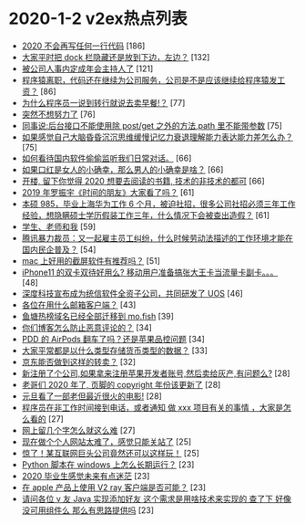 # 2020-1-2 v2ex热点列表

+ [2020 不会再写任何一行代码](https://www.v2ex.com/t/634290#reply186) [186]
+ [大家平时把 dock 栏隐藏还是放到下边，左边？](https://www.v2ex.com/t/634332#reply132) [132]
+ [被公司人事内定成年会主持人了](https://www.v2ex.com/t/634353#reply121) [121]
+ [程序猿离职，代码还在继续为公司服务，公司是不是应该继续给程序猿发工资？](https://www.v2ex.com/t/634405#reply86) [86]
+ [为什么程序员一说到转行就说去卖早餐!？](https://www.v2ex.com/t/634356#reply77) [77]
+ [突然不想努力了](https://www.v2ex.com/t/634330#reply76) [76]
+ [同事说:后台接口不能使用除 post/get 之外的方法,path 里不能带参数](https://www.v2ex.com/t/634514#reply75) [75]
+ [如果感觉自己大脑昏昏沉沉思维缓慢记忆力衰退理解能力表达能力差怎么办？](https://www.v2ex.com/t/634279#reply75) [75]
+ [如何看待国内软件偷偷监听我们日常对话。](https://www.v2ex.com/t/634471#reply66) [66]
+ [如果口红是女人的小确幸，那么男人的小确幸是啥？](https://www.v2ex.com/t/634492#reply66) [66]
+ [开楼, 留下你觉得 2020 想要去阅读的书籍, 技术的非技术的都可](https://www.v2ex.com/t/634318#reply66) [66]
+ [2019 年罗振宇《时间的朋友》大家看了吗？](https://www.v2ex.com/t/634308#reply61) [61]
+ [本硕 985，毕业上海华为工作 6 个月，被迫社招，很多公司社招必须三年工作经验，想隐瞒硕士学历假装工作三年，什么情况下会被查出造假？](https://www.v2ex.com/t/634354#reply61) [61]
+ [学生、老师和我](https://www.v2ex.com/t/634342#reply59) [59]
+ [腾讯暴力裁员：又一起雇主员工纠纷，什么时候劳动法描述的工作环境才能在国内民企普及？](https://www.v2ex.com/t/634477#reply54) [54]
+ [mac 上好用的截屏软件有推荐吗？](https://www.v2ex.com/t/634316#reply51) [51]
+ [iPhone11 的双卡双待好用么? 移动用户准备搞张大王卡当流量卡副卡。。。](https://www.v2ex.com/t/634328#reply48) [48]
+ [深度科技宣布成为统信软件全资子公司，共同研发了 UOS](https://www.v2ex.com/t/634323#reply46) [46]
+ [各位在用什么邮箱客户端？](https://www.v2ex.com/t/634423#reply43) [43]
+ [鱼塘热榜域名已经全部迁移到 mo.fish](https://www.v2ex.com/t/634295#reply39) [39]
+ [你们博客怎么防止恶意评论的？](https://www.v2ex.com/t/634372#reply34) [34]
+ [PDD 的 AirPods 翻车了吗？还是苹果品控问题](https://www.v2ex.com/t/634424#reply34) [34]
+ [大家平常都是以什么类型存储货币类型的数据？](https://www.v2ex.com/t/634439#reply33) [33]
+ [京东能否做到这样的转卖？](https://www.v2ex.com/t/634326#reply32) [32]
+ [新注册了个公司,如果拿来注册苹果开发者账号,然后卖给灰产,有问题么?](https://www.v2ex.com/t/634511#reply28) [28]
+ [老哥们 2020 年了, 页脚的 copyright 年份该更新了](https://www.v2ex.com/t/634302#reply28) [28]
+ [元旦看了一部老但最近很火的电影!](https://www.v2ex.com/t/634341#reply28) [28]
+ [程序员在非工作时间接到电话，或者通知 做 xxx 项目有关的事情 ，大家是怎么看的](https://www.v2ex.com/t/634317#reply27) [27]
+ [网上留几个字怎么就这么难](https://www.v2ex.com/t/634583#reply27) [27]
+ [现在做个个人网站太难了，感觉只能关站了](https://www.v2ex.com/t/634530#reply25) [25]
+ [惊了！某互联网巨头公司竟然还可以这样玩！](https://www.v2ex.com/t/634546#reply25) [25]
+ [Python 脚本在 windows 上怎么长期运行？](https://www.v2ex.com/t/634502#reply23) [23]
+ [2020 毕业生感觉未来有点迷茫](https://www.v2ex.com/t/634535#reply23) [23]
+ [在 apple 产品上使用 V2 ray 客户端是否可能？](https://www.v2ex.com/t/634299#reply23) [23]
+ [请问各位 v 友 Java 实现添加好友 这个需求是用啥技术来实现的 查了下 好像没可用组件么 那么有思路提供吗](https://www.v2ex.com/t/634321#reply23) [23]
